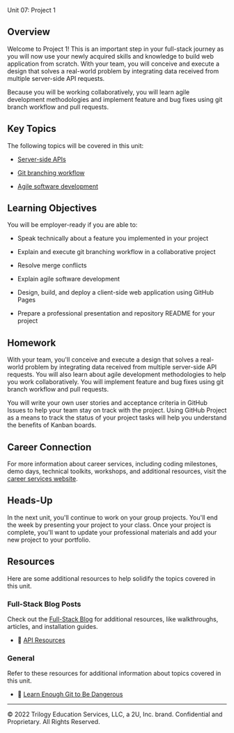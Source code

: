 Unit 07: Project 1

## Overview

Welcome to Project 1! This is an important step in your full-stack journey as you will now use your newly acquired skills and knowledge to build web application from scratch. With your team, you will conceive and execute a design that solves a real-world problem by integrating data received from multiple server-side API requests.

Because you will be working collaboratively, you will learn agile development methodologies and implement feature and bug fixes using git branch workflow and pull requests.

## Key Topics

The following topics will be covered in this unit:

- [Server-side APIs](https://en.wikipedia.org/wiki/Web_API)

- [Git branching workflow](https://git-scm.com/book/en/v2/Git-Branching-Branching-Workflows)

- [Agile software development](https://en.wikipedia.org/wiki/Agile_software_development)

## Learning Objectives

You will be employer-ready if you are able to:

- Speak technically about a feature you implemented in your project

- Explain and execute git branching workflow in a collaborative project

- Resolve merge conflicts

- Explain agile software development

- Design, build, and deploy a client-side web application using GitHub Pages

- Prepare a professional presentation and repository README for your project

## Homework

With your team, you'll conceive and execute a design that solves a real-world problem by integrating data received from multiple server-side API requests. You will also learn about agile development methodologies to help you work collaboratively. You will implement feature and bug fixes using git branch workflow and pull requests.

You will write your own user stories and acceptance criteria in GitHub Issues to help your team stay on track with the project. Using GitHub Project as a means to track the status of your project tasks will help you understand the benefits of Kanban boards.

## Career Connection

For more information about career services, including coding milestones, demo days, technical toolkits, workshops, and additional resources, visit the [career services website](https://careernetwork.2u.com/?utm_medium=Academics&utm_source=boot_camp/).

## Heads-Up

In the next unit, you'll continue to work on your group projects. You'll end the week by presenting your project to your class. Once your project is complete, you'll want to update your professional materials and add your new project to your portfolio.

## Resources

Here are some additional resources to help solidify the topics covered in this unit.

### Full-Stack Blog Posts

Check out the [Full-Stack Blog](https://coding-boot-camp.github.io/full-stack/) for additional resources, like walkthroughs, articles, and installation guides.

- 📖 [API Resources](https://coding-boot-camp.github.io/full-stack/apis/api-resources)

### General

Refer to these resources for additional information about topics covered in this unit.

- 📖 [Learn Enough Git to Be Dangerous](https://www.learnenough.com/git-tutorial/getting_started)

---

© 2022 Trilogy Education Services, LLC, a 2U, Inc. brand. Confidential and Proprietary. All Rights Reserved.
